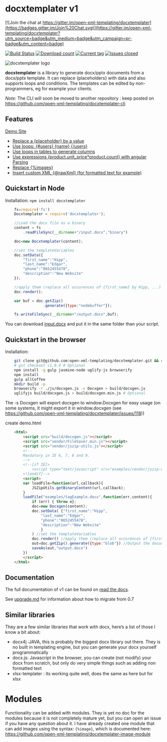 # docxtemplater v1

[![Join the chat at https://gitter.im/open-xml-templating/docxtemplater](https://badges.gitter.im/Join%20Chat.svg)](https://gitter.im/open-xml-templating/docxtemplater?utm_source=badge&utm_medium=badge&utm_campaign=pr-badge&utm_content=badge)

[![Build Status](https://travis-ci.org/open-xml-templating/docxtemplater.svg?branch=master&style=flat)](https://travis-ci.org/open-xml-templating/docxtemplater)
[![Download count](http://img.shields.io/npm/dm/docxtemplater.svg?style=flat)](https://www.npmjs.org/package/docxtemplater)
[![Current tag](http://img.shields.io/npm/v/docxtemplater.svg?style=flat)](https://www.npmjs.org/package/docxtemplater)
[![Issues closed](http://issuestats.com/github/open-xml-templating/docxtemplater/badge/issue?style=flat)](http://issuestats.com/github/open-xml-templating/docxtemplater)

![docxtemplater logo](https://raw.githubusercontent.com/open-xml-templating/docxtemplater/master/logo_small.png)

**docxtemplater** is a library to generate docx/pptx documents from a docx/pptx template.
It can replace {placeholders} with data and also supports loops and conditions.
The templates can be edited by non-programmers, eg for example your clients.

*Note*: The CLI will soon be moved to another repository : keep posted on https://github.com/open-xml-templating/docxtemplater-cli

## Features

[Demo Site](http://javascript-ninja.fr/docxtemplater/v1/examples/demo.html)

- <a href="http://javascript-ninja.fr/docxtemplater/v1/examples/demo.html#variables">Replace a {placeholder} by a value</a>
- <a href="http://javascript-ninja.fr/docxtemplater/v1/examples/demo.html#loops">Use loops: {#users} {name} {/users} </a>
- <a href="http://javascript-ninja.fr/docxtemplater/v1/examples/demo.html#tables">Use loops in tables to generate columns</a>
- <a href="http://javascript-ninja.fr/docxtemplater/v1/examples/demo.html#parsing">Use expressions {product.unit_price*product.count} with angular Parsing</a>
- <a href="http://javascript-ninja.fr/docxtemplater/v1/examples/demo.html#images">Replace {%images}</a>
- <a href="http://javascript-ninja.fr/docxtemplater/v1/examples/demo.html#rawxml">Insert custom XML {@rawXml} (for formatted text for example)</a>


## Quickstart in Node

Installation: `npm install docxtemplater`

```javascript
    fs=require('fs')
    Docxtemplater = require('docxtemplater');

    //Load the docx file as a binary
    content = fs
        .readFileSync(__dirname+"/input.docx","binary")

    doc=new Docxtemplater(content);

    //set the templateVariables
    doc.setData({
        "first_name":"Hipp",
        "last_name":"Edgar",
        "phone":"0652455478",
        "description":"New Website"
    });

    //apply them (replace all occurences of {first_name} by Hipp, ...)
    doc.render();

    var buf = doc.getZip()
                 .generate({type:"nodebuffer"});

    fs.writeFileSync(__dirname+"/output.docx",buf);
```

You can download [input.docx](https://github.com/open-xml-templating/docxtemplater/raw/master/examples/tagExample.docx) and put it in the same folder than your script.

## Quickstart in the browser

Installation:

```bash
    git clone git@github.com:open-xml-templating/docxtemplater.git && cd docxtemplater
    # git checkout v1.0.4 # Optional
    npm install -g gulp jasmine-node uglify-js browserify
    npm install
    gulp allCoffee
    mkdir build -p
    browserify -r ./js/docxgen.js -s Docxgen > build/docxgen.js
    uglifyjs build/docxgen.js > build/docxgen.min.js # Optional
```

The -s Docxgen will export docxgen to window.Docxgen for easy usage (on some systems, it might export it in window.docxgen (see https://github.com/open-xml-templating/docxtemplater/issues/118))

create demo.html

```html
    <html>
        <script src="build/docxgen.js"></script>
        <script src="vendor/FileSaver.min.js"></script>
        <script src="vendor/jszip-utils.js"></script>
        <!--
        Mandatory in IE 6, 7, 8 and 9.
        -->
        <!--[if IE]>
            <script type="text/javascript" src="examples/vendor/jszip-utils-ie.js"></script>
        <![endif]-->
        <script>
        var loadFile=function(url,callback){
            JSZipUtils.getBinaryContent(url,callback);
        }
        loadFile("examples/tagExample.docx",function(err,content){
            if (err) { throw e};
            doc=new Docxgen(content);
            doc.setData( {"first_name":"Hipp",
                "last_name":"Edgar",
                "phone":"0652455478",
                "description":"New Website"
                }
            ) //set the templateVariables
            doc.render() //apply them (replace all occurences of {first_name} by Hipp, ...)
            out=doc.getZip().generate({type:"blob"}) //Output the document using Data-URI
            saveAs(out,"output.docx")
        })
        </script>
    </html>
```

## Documentation

The full documentation of v1 can be found on [read the docs](http://docxtemplater.readthedocs.org/en/latest/).

See [upgrade.md](upgrade.md) for information about how to migrate from 0.7

## Similar libraries

They are a few similar libraries that work with docx, here’s a list of those I know a bit about:

 * docx4j :JAVA, this is probably the biggest docx library out there. They is no built in templating engine, but you can generate your docx yourself programmatically
 * docx.js: Javascript in the browser, you can create (not modify) your docx from scratch, but only do very simple things such as adding non formatted text
 * xlsx-templater : its working quite well, does the same as here but for xlsx

# Modules

Functionality can be added with modules. They is yet no doc for the modules because it is not completely mature yet, but you can open an issue if you have any question about it.
I have already created one module that can add images using the syntax: `{%image}`, which is documented here: https://github.com/open-xml-templating/docxtemplater-image-module
